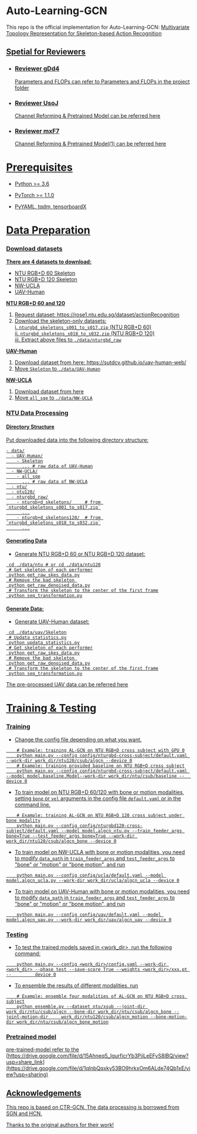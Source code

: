# Auto-Learning-GCN
This repo is the official implementation for Auto-Learning-GCN: <u>Multivariate Topology Representation for Skeleton-based Action Recognition<u>

## Spetial for Reviewers

+ ### Reviewer gDd4
  Parameters and FLOPs can refer to Parameters and FLOPs in the project folder
+ ### Reviewer UsoJ
  Channel Reforming & Pretrained Model can be referred [here](https://drive.google.com/file/d/1J2vVDCQ9y_j2Ra07w92jY2rE6jq7y-XC/view?usp=sharing)
+ ### Reviewer mxF7
  Channel Reforming & Pretrained Model(1) can be referred [here](https://drive.google.com/file/d/1mgwNWIs1PikZD8wiyPMPx41sP-daE-MU/view?usp=sharing)





# Prerequisites

+ Python >= 3.6

+ PyTorch >= 1.1.0

+ PyYAML, tqdm, tensorboardX

# Data Preparation

### Download datasets

**There are 4 datasets to download:**
+ NTU RGB+D 60 Skeleton
+ NTU RGB+D 120 Skeleton
+ NW-UCLA
+ UAV-Human

**NTU RGB+D 60 and 120**

1. Request dataset: https://rose1.ntu.edu.sg/dataset/actionRecognition
2. Download the skeleton-only datasets:  
    i. ```nturgbd_skeletons_s001_to_s017.zip``` (NTU RGB+D 60)  
    ii. ```nturgbd_skeletons_s018_to_s032.zip``` (NTU RGB+D 120)  
    iii. Extract above files to ```./data/nturgbd_raw```  

**UAV-Human**

1. Download dataset from here: https://sutdcv.github.io/uav-human-web/
2. Move ```Skeleton``` to ```./data/UAV-Human```

**NW-UCLA**

1. Download dataset from [here](https://drive.google.com/file/d/1wWhgqMEQlrCKcJHu6W72Zk_iloS7_JJw/view?usp=share_link)
2. Move ```all_sqe``` to ```./data/NW-UCLA```



### NTU Data Processing

#### Directory Structure

Put downloaded data into the following directory structure:
~~~
- data/
  - UAV-Human/
    - Skeleton
      ... # raw data of UAV-Human
  - NW-UCLA/
    - all_sqe
      ... # raw data of NW-UCLA
  - ntu/
  - ntu120/
  - nturgbd_raw/
    - nturgb+d_skeletons/     # from `nturgbd_skeletons_s001_to_s017.zip`
      ...
    - nturgb+d_skeletons120/  # from `nturgbd_skeletons_s018_to_s032.zip`
      ...
~~~

#### Generating Data

+ Generate NTU RGB+D 60 or NTU RGB+D 120 dataset:
~~~
 cd ./data/ntu # or cd ./data/ntu120
 # Get skeleton of each performer
 python get_raw_skes_data.py
 # Remove the bad skeleton 
 python get_raw_denoised_data.py
 # Transform the skeleton to the center of the first frame
 python seq_transformation.py
~~~

#### Generate Data:

+ Generate UAV-Human dataset:
~~~
 cd ./data/uav/Skeleton
 # Updata statistics.py
 python updata_statistics.py
 # Get skeleton of each performer
 python get_raw_skes_data.py
 # Remove the bad skeleton 
 python get_raw_denoised_data.py
 # Transform the skeleton to the center of the first frame
 python seq_transformation.py
~~~
The pre-processed UAV data can be referred [here](https://drive.google.com/drive/my-drive)
    
# Training & Testing
### Training
+ Change the config file depending on what you want.
~~~
    # Example: training AL-GCN on NTU RGB+D cross subject with GPU 0
    python main.py --config config/nturgbd-cross-subject/default.yaml --work-dir work_dir/ntu120/csub/algcn --device 0
    # Example: training provided baseline on NTU RGB+D cross subject
    python main.py --config config/nturgbd-cross-subject/default.yaml --model model.baseline.Model--work-dir work_dir/ntu/csub/baseline --     device 0
~~~
+ To train model on NTU RGB+D 60/120 with bone or motion modalities, setting ```bone``` or ```vel``` arguments in the config file ```default.yaml``` or in the command line.
~~~
    # Example: training AL-GCN on NTU RGB+D 120 cross subject under bone modality
    python main.py --config config/nturgbd120-cross-subject/default.yaml --model model.algcn_ntu.py --train_feeder_args bone=True --test_feeder_args bone=True --work-dir work_dir/ntu120/csub/algcn_bone --device 0
~~~
+ To train model on NW-UCLA with bone or motion modalities, you need to modify ```data_path``` in ```train_feeder_args``` and ```test_feeder_args``` to "bone" or "motion" or "bone motion", and run
~~~
    python main.py --config config/ucla/default.yaml --model model.algcn_ucla.py --work-dir work_dir/ucla/algcn_ucla --device 0
~~~
+ To train model on UAV-Human with bone or motion modalities, you need to modify ```data_path``` in ```train_feeder_args``` and ```test_feeder_args``` to "bone" or "motion" or "bone motion", and run
~~~
    python main.py --config config/uav/default.yaml --model model.algcn_uav.py --work-dir work_dir/uav/algcn_uav --device 0
~~~

### Testing

+ To test the trained models saved in <work_dir>, run the following command:  

~~~
    python main.py --config <work_dir>/config.yaml --work-dir <work_dir> --phase test --save-score True --weights <work_dir>/xxx.pt --         device 0
~~~

+ To ensemble the results of different modalities, run  

~~~
    # Example: ensemble four modalities of AL-GCN on NTU RGB+D cross subject
    python ensemble.py --dataset ntu/xsub --joint-dir work_dir/ntu/csub/algcn --bone-dir work_dir/ntu/csub/algcn_bone --joint-motion-dir     work_dir/ntu120/csub/algcn_motion --bone-motion-dir work_dir/ntu/csub/algcn_bone_motion
~~~

### Pretrained model
pre-trained-model refer to the [https://drive.google.com/file/d/15Ahneq5_IgurficrYb3PiiLeEFyS8lBQ/view?usp=share_link](https://drive.google.com/file/d/1qlnbQqxky53BO9hrkxOm6ALde74Qb1xE/view?usp=sharing)
    
## Acknowledgements
This repo is based on [CTR-GCN](https://github.com/Uason-Chen/CTR-GCN). The data processing is borrowed from [SGN](https://github.com/microsoft/SGN) and [HCN](https://github.com/huguyuehuhu/HCN-pytorch).


Thanks to the original authors for their work!  


